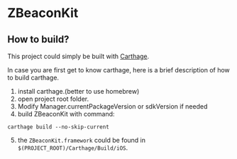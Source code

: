 # ZBeaconKit

## How to build?

This project could simply be built with [Carthage](https://github.com/Carthage/Carthage).

In case you are first get to know carthage, here is a brief description of how to build carthage.

1. install carthage.(better to use homebrew)
2. open project root folder.
3. Modify Manager.currentPackageVersion or sdkVersion if needed
4. build ZBeaconKit with command:

`carthage build --no-skip-current`


5. the `ZBeaconKit.framework` could be found in `$(PROJECT_ROOT)/Carthage/Build/iOS`.
